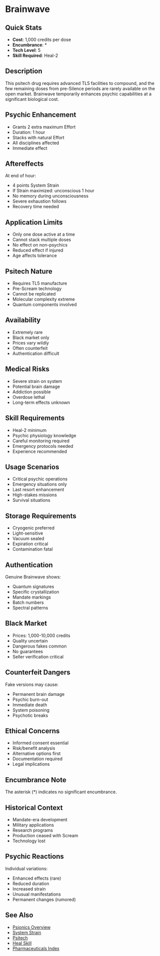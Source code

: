 # Brainwave

## Quick Stats
- **Cost**: 1,000 credits per dose
- **Encumbrance**: *
- **Tech Level**: 5
- **Skill Required**: Heal-2

## Description
This psitech drug requires advanced TL5 facilities to compound, and the few remaining doses from pre-Silence periods are rarely available on the open market. Brainwave temporarily enhances psychic capabilities at a significant biological cost.

## Psychic Enhancement
- Grants 2 extra maximum Effort
- Duration: 1 hour
- Stacks with natural Effort
- All disciplines affected
- Immediate effect

## Aftereffects
At end of hour:
- 4 points System Strain
- If Strain maximized: unconscious 1 hour
- No memory during unconsciousness
- Severe exhaustion follows
- Recovery time needed

## Application Limits
- Only one dose active at a time
- Cannot stack multiple doses
- No effect on non-psychics
- Reduced effect if injured
- Age affects tolerance

## Psitech Nature
- Requires TL5 manufacture
- Pre-Scream technology
- Cannot be replicated
- Molecular complexity extreme
- Quantum components involved

## Availability
- Extremely rare
- Black market only
- Prices vary wildly
- Often counterfeit
- Authentication difficult

## Medical Risks
- Severe strain on system
- Potential brain damage
- Addiction possible
- Overdose lethal
- Long-term effects unknown

## Skill Requirements
- Heal-2 minimum
- Psychic physiology knowledge
- Careful monitoring required
- Emergency protocols needed
- Experience recommended

## Usage Scenarios
- Critical psychic operations
- Emergency situations only
- Last resort enhancement
- High-stakes missions
- Survival situations

## Storage Requirements
- Cryogenic preferred
- Light-sensitive
- Vacuum sealed
- Expiration critical
- Contamination fatal

## Authentication
Genuine Brainwave shows:
- Quantum signatures
- Specific crystallization
- Mandate markings
- Batch numbers
- Spectral patterns

## Black Market
- Prices: 1,000-10,000 credits
- Quality uncertain
- Dangerous fakes common
- No guarantees
- Seller verification critical

## Counterfeit Dangers
Fake versions may cause:
- Permanent brain damage
- Psychic burn-out
- Immediate death
- System poisoning
- Psychotic breaks

## Ethical Concerns
- Informed consent essential
- Risk/benefit analysis
- Alternative options first
- Documentation required
- Legal implications

## Encumbrance Note
The asterisk (*) indicates no significant encumbrance.

## Historical Context
- Mandate-era development
- Military applications
- Research programs
- Production ceased with Scream
- Technology lost

## Psychic Reactions
Individual variations:
- Enhanced effects (rare)
- Reduced duration
- Increased strain
- Unusual manifestations
- Permanent changes (rumored)

## See Also
- [Psionics Overview](../../../psionics/)
- [System Strain](../../../systems/damage-healing/)
- [Psitech](../../../equipment/psitech/)
- [Heal Skill](../../../character-creation/skills/heal.md)
- [Pharmaceuticals Index](../pharmaceuticals/)